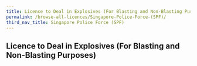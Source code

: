 ```yaml
---
title: Licence to Deal in Explosives (For Blasting and Non-Blasting Purposes)
permalink: /browse-all-licences/Singapore-Police-Force-(SPF)/
third_nav_title: Singapore Police Force (SPF)
---
```

## Licence to Deal in Explosives (For Blasting and Non-Blasting Purposes)
